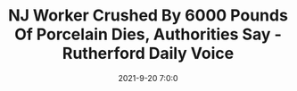 ---
"title": "NJ Worker Crushed By 6000 Pounds Of Porcelain Dies, Authorities Say - Rutherford Daily Voice"
"date": "2021-9-20 7:0:0"
"feed_name": "GOOGLENEWSCONSTRUCTION"
"feed_website": "https://news.google.com/search?q=construction%2Bincident&hl=en-US&gl=US&ceid=US:en"
"feed_rss": "https://news.google.com/rss/search?q=construction%2Bincident&hl=en-US&gl=US&ceid=US:en"
"link": "https://dailyvoice.com/new-jersey/essex/police-fire/nj-worker-crushed-by-6000-pounds-of-porcelain-dies-authorities-say/816613/"
"source": "{'href': 'https://dailyvoice.com', 'title': 'Rutherford Daily Voice'}"
"file": "_posts/2021-1-1-1dd2efe8eafabfbd8cb8c43a8a24080fce9bfad6.md"
"accident": "1"
"drilling": "1"
"dead": "1"
"injured": "0"
"arrested": "0"
"where": "unknown site"
"causes": "crush"
"place": "unknown place"
---